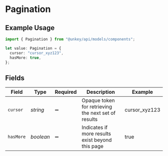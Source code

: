 # Pagination

## Example Usage

```typescript
import { Pagination } from "@unkey/api/models/components";

let value: Pagination = {
  cursor: "cursor_xyz123",
  hasMore: true,
};
```

## Fields

| Field                                               | Type                                                | Required                                            | Description                                         | Example                                             |
| --------------------------------------------------- | --------------------------------------------------- | --------------------------------------------------- | --------------------------------------------------- | --------------------------------------------------- |
| `cursor`                                            | *string*                                            | :heavy_minus_sign:                                  | Opaque token for retrieving the next set of results | cursor_xyz123                                       |
| `hasMore`                                           | *boolean*                                           | :heavy_minus_sign:                                  | Indicates if more results exist beyond this page    | true                                                |